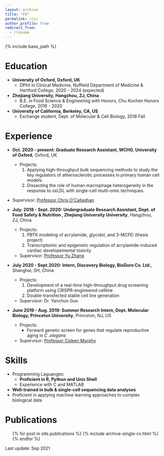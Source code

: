 ```yaml
---
layout: archive
title: "CV"
permalink: /cv/
author_profile: true
redirect_from:
  - /resume
---
```


{% include base_path %}

Education
======
* **University of Oxford, Oxford, UK** 
  *  DPhil in Clinical Medicine, Nuffield Department of Medicine & Hertford College, 2020 - 2024 (expected)
* **Zhejiang University, Hangzhou, ZJ, China**
  *  B.E. in Food Science & Engineering with Honors, Chu Kochen Honors College, 2016 - 2020
* **University of California, Berkeley, CA, US**
  *  Exchange student, Dept. of Molecular & Cell Biology, 2018 Fall

Experience
======
* **Oct. 2020 - present: Graduate Research Assistant, WCHG, University of Oxford**, Oxford, UK
  * Projects:
    1. Applying high-throughput bulk sequencing methods to study the key regulators of atherosclerotic processes in primary human cell models. 
    2. Dissecting the role of human macrophage heterogeneity in the response to oxLDL with single-cell multi-omic techniques. 
* Supervisor: [Professor Chris O'Callaghan](https://www.ndm.ox.ac.uk/team/chris-ocallaghan)

* **July. 2018 - Sept. 2020: Undergraduate Research Assistant, Dept. of Food Safety & Nutrition , Zhejiang University University**, Hangzhou, ZJ, China
  * Projects: 
    1. PBTK modeling of acrylamide, glycidol, and 3-MCPD (thesis project)
    2. Transcriptomic and epigenetic regulation of acrylamide-induced cardiac developemental toxicity 
  * Supervisor: [Professor Yu Zhang](https://person.zju.edu.cn/en/yzhang)

* **July 2020 - Sept.2020: Intern, Discovery Biology, BioDuro Co. Ltd.**, Shanghai, SH, China
  * Projects: 
    1. Development of a real-time high-throughput drug screening platform using CRISPR-engineered cellline
    2. Double-transfected stable cell line generation
  * Supervisor: Dr. Yanchun Guo

* **June 2019 - Aug. 2019: Summer Research Intern, Dept. Molecular Biology, Princeton University**, Princeton, NJ, US
  * Projects:
    * Forward genetic screen for genes that regulate reproductive aging in *C .elegans* 
  * Supervisor: [Professor Coleen Murphy](https://murphylab.princeton.edu/people/coleen-murphy)
  
Skills
======
* Programming Laguanges: 
  * **Proficient in R, Python and Unix Shell**
  * Experience with C and MATLAB
* **Well-trained in bulk & single-cell sequencing data analyses**
* Proficient in applying machine learning approaches to complex biological data 

Publications
======
  <ul>{% for post in site.publications %}
    {% include archive-single-cv.html %}
  {% endfor %}</ul>

Last update: Sep 2021
